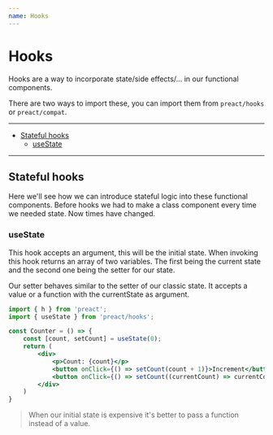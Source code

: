 ```yaml
---
name: Hooks
---
```


# Hooks <!-- omit in toc -->

Hooks are a way to incorporate state/side effects/...
in our functional components.

There are two ways to import these, you can import them from
`preact/hooks` or `preact/compat`.

---

- [Stateful hooks](#stateful-hooks)
  - [useState](#usestate)

---

## Stateful hooks

Here we'll see how we can introduce stateful logic into these
functional components.
Before hooks we had to make a class component every time we needed
state. Now times have changed.

### useState

This hook accepts an argument, this will be the initial state. When
invoking this hook returns an array of two variables. The first being
the current state and the second one being the setter for our state.

Our setter behaves similar to the setter of our classic state.
It accepts a value or a function with the currentState as argument.

```jsx
import { h } from 'preact';
import { useState } from 'preact/hooks';

const Counter = () => {
    const [count, setCount] = useState(0);
    return (
        <div>
            <p>Count: {count}</p>
            <button onClick={() => setCount(count + 1)}>Increment</button>
            <button onClick={() => setCount((currentCount) => currentCount - 1)}>Decrement</button>
        </div>
    )
}
```

> When our initial state is expensive it's better to pass a function instead of a value.

